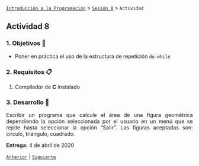 [`Introducción a la Programación`](../README.md) > [`Sesión 8`](../README.md) > `Actividad`

## Actividad 8

<div style="text-align: justify;">

### 1. Objetivos :dart:

- Poner en práctica el uso de la estructura de repetición `do-while`

### 2. Requisitos :clipboard:

1. Compilador de __C__ instalado

### 3. Desarrollo :rocket:

Escribir un programa que calcule el área de una figura geométrica dependiendo la opción seleccionada por el usuario en un menú que se repite hasta seleccionar la opción “Salir”. Las figuras aceptadas son: círculo, triángulo, cuadrado.

**Entrega:** 4 de abril de 2020

[`Anterior`](../README.md#3-actividad-memo) | [`Siguiente`](../README.md#3-actividad-memo)   

</div>
